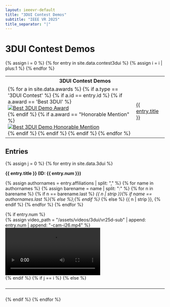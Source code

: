 ```yaml
---
layout: ieeevr-default
title: "3DUI Contest Demos"
subtitle: "IEEE VR 2025"
title_separator: "|"
---
```

<h1>3DUI Contest Demos</h1>
  
<div>
    <table class="styled-table">
        <tr>
            <th colspan="2">3DUI Contest Demos</th>
        </tr>
        {% assign i = 0 %}
        {% for entry in site.data.contest3dui %}
            {% assign i = i | plus:1 %}
            <tr>
                <td>
                    {% for a in site.data.awards %}  
                        {% if a.type == '3DUI Contest' %}
                            {% if a.id == entry.id %}
                                {% if a.award == 'Best 3DUI' %}
                                    <div class="align-left"><a href="{{ "/awards/conference-awards" | relative_url }}#3dui-best"><img src= "{{ "/assets/images/awards/best.png" | relative_url }}" title="Best 3DUI Demo Award" alt="Best 3DUI Demo Award"></a></div>
                                {% endif %}                                                    
                                {% if a.award == "Honorable Mention" %}
                                    <div class="align-left"><a href="{{ "/awards/conference-awards" | relative_url }}#3dui-honorable"><img src= "{{ "/assets/images/awards/hm.png" | relative_url }}" title="Best 3DUI Demo Honorable Mention" alt="Best 3DUI Demo Honorable Mention"></a></div>
                                {% endif %}
                            {% endif %}
                        {% endif %}
                    {% endfor %}  
                </td>
                <td class="medLarge"><a href="#{{ entry.num }}" title="{{ entry.title }}">{{ entry.title }}</a></td>
            </tr>
        {% endfor %}
    </table>
</div>
<!--<h2>Schedule</h2>
<p>
    <table class="program-table">
        <thead>
            <tr>
                <th colspan="4">3DUI&nbsp;Contest&nbsp;Schedule (Timezone: Orlando, Florida USA UTC-4)</th>
            </tr>
        </thead>
        <tbody>           
            <tr>
                <td style="width:25%">3DUI&nbsp;Contest Fast&nbsp;Forward</td>
                <td style="width:25%">Monday,&nbsp;18&nbsp;March</td>                
                <td style="width:25%">13:00&#8209;13:30</td>             
                <td style="width:25%">Fantasia Ballroom&nbsp;H</td>
            </tr>
             <tr>
                <td>3DUI&nbsp;Contest Booths&nbsp;Open</td>
                <td>Monday,&nbsp;18&nbsp;March</td>                
                <td>9:45&#8209;10:00, 13:00&#8209;13:30, 15:00&#8209;15:30, 17:00&#8209;19:00</td>       
                <td>Sorcerer's&nbsp;Apprentice Ballroom</td>  
            </tr>            
             <tr>
                <td>3DUI&nbsp;Contest Booths&nbsp;Open</td>
                <td>Tuesday,&nbsp;19&nbsp;March</td>                
                <td>9:45&#8209;10:00, 13:00&#8209;13:30, 15:00&#8209;15:30, 17:00&#8209;17:30</td>       
                <td>Sorcerer's&nbsp;Apprentice Ballroom</td>  
            </tr>
            <tr>
                <td>3DUI&nbsp;Contest Booths&nbsp;Open</td>
                <td>Wednesday,&nbsp;20&nbsp;March</td>                
                <td>9:45&#8209;10:00, 13:00&#8209;13:30, 15:00&#8209;15:30, 17:00&#8209;17:30</td>       
                <td>Sorcerer's&nbsp;Apprentice Ballroom</td>  
            </tr>
            <tr>
                <td>Awards</td>
                <td>Thursday,&nbsp;21&nbsp;March</td>                
                <td>15:30&#8209;17:00</td>       
                <td>Fantasia Ballroom&nbsp;H</td>  
            </tr>
        </tbody>
    </table>
</p>-->
<h2>Entries</h2>
<div>
    {% assign j = 0 %}
    {% for entry in site.data.3dui %}
        <!--{% assign j = j | plus:1 %}
        {% for a in site.data.awards %}  
            {% if a.type == '3DUI Contest' %}
                {% if a.id == entry.id %}
                    {% if a.award == 'Best 3DUI' %}
                        <div class="align-left"><a href="{{ "/awards/conference-awards" | relative_url }}#3dui-best"><img src= "{{ "/assets/images/awards/best.png" | relative_url }}" title="Best 3DUI Demo Award" alt="Best 3DUI Demo Award"></a></div>
                    {% endif %}                                                    
                    {% if a.award == "Honorable Mention" %}
                        <div class="align-left"><a href="{{ "/awards/conference-awards" | relative_url }}#3dui-honorable"><img src= "{{ "/assets/images/awards/hm.png" | relative_url }}" title="Best 3DUI Demo Honorable Mention" alt="Best 3DUI Demo Honorable Mention"></a></div>
                    {% endif %}
                {% endif %}
            {% endif %}
        {% endfor %} -->
        <p class="medLarge" id="{{ entry.num }}" style="margin-bottom: 0.3em;">
            <strong>{{ entry.title }} (ID:&nbsp;{{ entry.num }})</strong>
        </p>
        <p class="font_70" >   
            {% assign authornames = entry.affiliations | split: "," %}
            {% for name in authornames %}
                {% assign barename = name | split: ":" %}
                {% for n in barename %}
                    {% if n == barename.last %}
                        <i>{{ n | strip }}{% if name == authornames.last %}{% else %};{% endif %}</i>
                    {% else %}                            
                        <span class="bold">{{ n | strip }},</span>
                    {% endif %}
                {% endfor %} 
            {% endfor %}
        </p>
        {% if entry.num %}
            <div class="video-container">
            {% assign video_path = "/assets/videos/3dui/vr25d-sub" | append: entry.num | append: "-cam-i26.mp4" %}
            <video>
                <source src="{{ video_path | relative_url }}" frameborder="0" type="video/mp4">
                <!--<iframe src="{{ "/assets/videos/3dui/vr25d-sub"+{{ entry.num }}+"-cam-i26.mp4" | relative_url }}" frameborder="0"  allowfullscreen></iframe>-->
            </video>
            </div>
        {% endif %}
        {% if j == i %}
        {% else %}
            <hr style="margin: 25px 0 25px 0;">
        {% endif %}
    {% endfor %}
</div>
